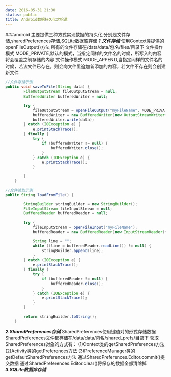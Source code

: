 ```yaml
---
date: 2016-05-31 21:30
status: public
title: Android数据持久化之拾遗
---
```


###android 主要提供三种方式实现数据的持久化,分别是文件存储,sharedPreferences存储,SQLite数据库存储
***1.文件存储***
    使用Context类提供的openFileOutput()方法
    所有的文件存储在/data/data/包名/files/目录下
    文件操作模式 MODE_PRIVATE,默认的模式，当指定同样的文件名的时候，所写入的内容将会覆盖之前存储的内容
    文件操作模式 MODE_APPEND,当指定同样的文件名的时候，若该文件已存在，则会向文件里追加新添加的内容，若文件不存在则会创建新文件
```java
//文件存储示例
public void saveToFile(String data) {
        FileOutputStream fileOutputStream = null;
        BufferedWriter bufferedWriter = null;

        try {
            fileOutputStream = openFileOutput("myFileName", MODE_PRIVATE);
            bufferedWriter = new BufferedWriter(new OutputStreamWriter(fileOutputStream));
            bufferedWriter.write(data);
        } catch (IOException e) {
            e.printStackTrace();
        } finally {
            try {
                if (bufferedWriter != null) {
                    bufferedWriter.close();
                }
            } catch (IOException e) {
                e.printStackTrace();
            }

        }
    }
```
```java
//文件读取示例
public String loadFromFile() {

        StringBuilder stringBuilder = new StringBuilder();
        FileInputStream fileInputStream = null;
        BufferedReader bufferedReader = null;

        try {
            fileInputStream = openFileInput("myFileName");
            bufferedReader = new BufferedReader(new InputStreamReader(fileInputStream));

            String line = "";
            while ((line = bufferedReader.readLine()) != null) {
                stringBuilder.append(line);
            }
        } catch (IOException e) {
            e.printStackTrace();
        } finally {
            try {
                if (bufferedReader != null) {
                    bufferedReader.close();
                }
            } catch (IOException e) {
                e.printStackTrace();
            }
        }

        return stringBuilder.toString();
    }
```
***2.SharedPreferences存储***
SharedPreferences使用键值对的形式存储数据
SharedPreferences文件都存储在/data/data/包名/shared_prefs/目录下
获取SharedPreferences对象的方式有：
(1)Context类的getSharedPreferences方法
(2)Activity类的getPreferences方法
(3)PreferenceManager类的getDefaultSharedPreferences方法
通过SharedPreferences.Editor.commit()提交数据
通过SharedPreferences.Editor.clear()将保存的数据全部清除掉
***3.SQLite数据库存储***